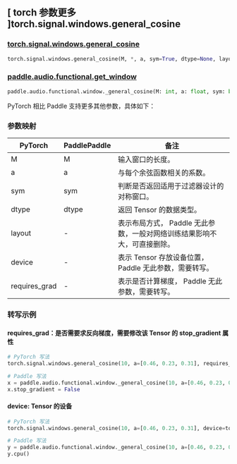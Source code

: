 ## [ torch 参数更多 ]torch.signal.windows.general_cosine
### [torch.signal.windows.general_cosine](https://pytorch.org/docs/stable/generated/torch.signal.windows.general_cosine.html)

```python
torch.signal.windows.general_cosine(M, *, a, sym=True, dtype=None, layout=torch.strided, device=None, requires_grad=False)
```

### [paddle.audio.functional.get_window](https://www.paddlepaddle.org.cn/documentation/docs/zh/2.6/api/paddle/audio/functional/get_window_cn.html#get-window)

```python
paddle.audio.functional.window._general_cosine(M: int, a: float, sym: bool = True, dtype: str = 'float64')
```

PyTorch 相比 Paddle 支持更多其他参数，具体如下：
### 参数映射

| PyTorch       | PaddlePaddle | 备注                                                   |
| ------------- | ------------ | ------------------------------------------------------ |
| M          | M            | 输入窗口的长度。 |
| a         | a            | 与每个余弦函数相关的系数。|
| sym          | sym       | 判断是否返回适用于过滤器设计的对称窗口。  |
| dtype        | dtype     | 返回 Tensor 的数据类型。 |
| layout | -   | 表示布局方式， Paddle 无此参数，一般对网络训练结果影响不大，可直接删除。 |
| device | -   | 表示 Tensor 存放设备位置，Paddle 无此参数，需要转写。 |
| requires_grad | - | 表示是否计算梯度， Paddle 无此参数，需要转写。 |

### 转写示例

#### requires_grad：是否需要求反向梯度，需要修改该 Tensor 的 stop_gradient 属性
```python
# PyTorch 写法
torch.signal.windows.general_cosine(10, a=[0.46, 0.23, 0.31], requires_grad=True)

# Paddle 写法
x = paddle.audio.functional.window._general_cosine(10, a=[0.46, 0.23, 0.31])
x.stop_gradient = False
```

#### device: Tensor 的设备
```python
# PyTorch 写法
torch.signal.windows.general_cosine(10, a=[0.46, 0.23, 0.31], device=torch.device('cpu'))

# Paddle 写法
y = paddle.audio.functional.window._general_cosine(10, a=[0.46, 0.23, 0.31])
y.cpu()
```
